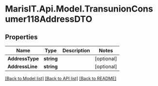 
# MarisIT.Api.Model.TransunionConsumer118AddressDTO

## Properties

Name | Type | Description | Notes
------------ | ------------- | ------------- | -------------
**AddressType** | **string** |  | [optional] 
**AddressLine** | **string** |  | [optional] 

[[Back to Model list]](../README.md#documentation-for-models)
[[Back to API list]](../README.md#documentation-for-api-endpoints)
[[Back to README]](../README.md)

